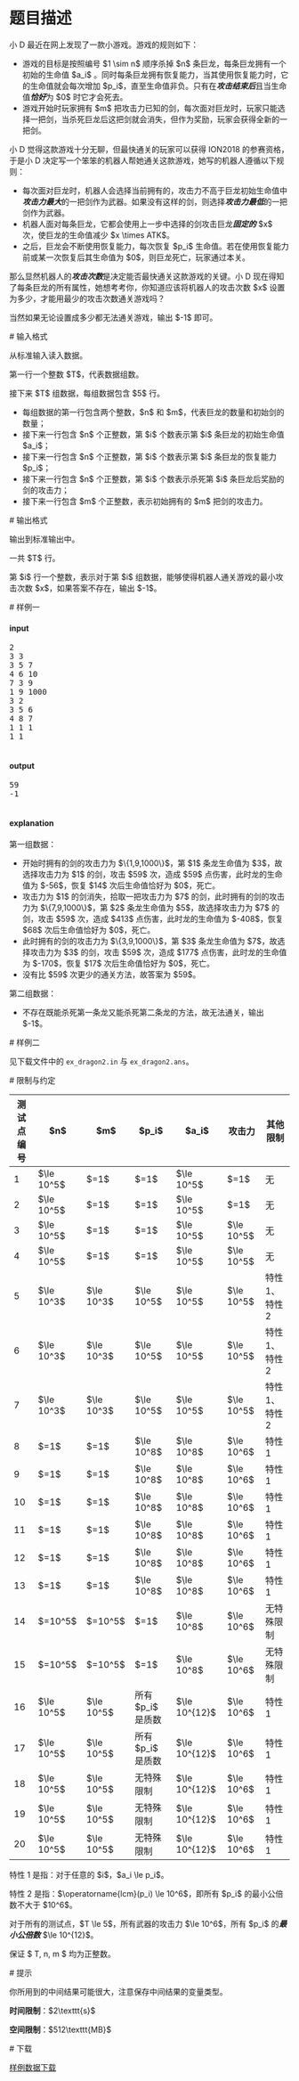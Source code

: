 # 题目描述

<p>小 D 最近在网上发现了一款小游戏。游戏的规则如下：</p>
<ul><li>游戏的目标是按照编号 $1 \sim n$ 顺序杀掉 $n$ 条巨龙，每条巨龙拥有一个初始的生命值 $a_i$ 。同时每条巨龙拥有恢复能力，当其使用恢复能力时，它的生命值就会每次增加 $p_i$，直至生命值非负。只有在<strong><em>攻击结束后</em></strong>且当生命值<strong><em>恰好</em></strong>为 $0$ 时它才会死去。</li>
<li>游戏开始时玩家拥有 $m$ 把攻击力已知的剑，每次面对巨龙时，玩家只能选择一把剑，当杀死巨龙后这把剑就会消失，但作为奖励，玩家会获得全新的一把剑。</li>
</ul><p>小 D 觉得这款游戏十分无聊，但最快通关的玩家可以获得 ION2018 的参赛资格， 于是小 D 决定写一个笨笨的机器人帮她通关这款游戏，她写的机器人遵循以下规则：</p>
<ul><li>每次面对巨龙时，机器人会选择当前拥有的，攻击力不高于巨龙初始生命值中<strong><em>攻击力最大</em></strong>的一把剑作为武器。如果没有这样的剑，则选择<strong><em>攻击力最低</em></strong>的一把剑作为武器。</li>
<li>机器人面对每条巨龙，它都会使用上一步中选择的剑攻击巨龙<strong><em>固定的</em></strong> $x$ 次，使巨龙的生命值减少 $x \times ATK$。</li>
<li>之后，巨龙会不断使用恢复能力，每次恢复 $p_i$ 生命值。若在使用恢复能力前或某一次恢复后其生命值为 $0$，则巨龙死亡，玩家通过本关。</li>
</ul><p>那么显然机器人的<strong><em>攻击次数</em></strong>是决定能否最快通关这款游戏的关键。小 D 现在得知了每条巨龙的所有属性，她想考考你，你知道应该将机器人的攻击次数 $x$ 设置为多少，才能用最少的攻击次数通关游戏吗？</p>
<p>当然如果无论设置成多少都无法通关游戏，输出 $-1$ 即可。</p>
# 输入格式


<p>从标准输入读入数据。</p>
<p>第一行一个整数 $T$，代表数据组数。</p>
<p>接下来 $T$ 组数据，每组数据包含 $5$ 行。</p>
<ul><li>每组数据的第一行包含两个整数，$n$ 和 $m$，代表巨龙的数量和初始剑的数量；</li>
<li>接下来一行包含 $n$ 个正整数，第 $i$ 个数表示第 $i$ 条巨龙的初始生命值 $a_i$；</li>
<li>接下来一行包含 $n$ 个正整数，第 $i$ 个数表示第 $i$ 条巨龙的恢复能力 $p_i$；</li>
<li>接下来一行包含 $n$ 个正整数，第 $i$ 个数表示杀死第 $i$ 条巨龙后奖励的剑的攻击力；</li>
<li>接下来一行包含 $m$ 个正整数，表示初始拥有的 $m$ 把剑的攻击力。</li>
</ul># 输出格式


<p>输出到标准输出中。</p>
<p>一共 $T$ 行。</p>
<p>第 $i$ 行一个整数，表示对于第 $i$ 组数据，能够使得机器人通关游戏的最小攻击次数 $x$，如果答案不存在，输出 $-1$。</p>
# 样例一


<h4>input</h4>
<pre>2
3 3
3 5 7
4 6 10
7 3 9
1 9 1000
3 2
3 5 6
4 8 7
1 1 1
1 1

</pre>

<h4>output</h4>
<pre>59
-1

</pre>

<h4>explanation</h4>
<p>第一组数据：</p>
<ul><li>开始时拥有的剑的攻击力为 $\{1,9,1000\}$，第 $1$ 条龙生命值为 $3$，故选择攻击力为 $1$ 的剑，攻击 $59$ 次，造成 $59$ 点伤害，此时龙的生命值为 $-56$，恢复 $14$ 次后生命值恰好为 $0$，死亡。</li>
<li>攻击力为 $1$ 的剑消失，拾取一把攻击力为 $7$ 的剑，此时拥有的剑的攻击力为 $\{7,9,1000\}$，第 $2$ 条龙生命值为 $5$，故选择攻击力为 $7$ 的剑，攻击 $59$ 次，造成 $413$ 点伤害，此时龙的生命值为 $-408$，恢复 $68$ 次后生命值恰好为 $0$，死亡。</li>
<li>此时拥有的剑的攻击力为 $\{3,9,1000\}$，第 $3$ 条龙生命值为 $7$，故选择攻击力为 $3$ 的剑，攻击 $59$ 次，造成 $177$ 点伤害，此时龙的生命值为 $-170$，恢复 $17$ 次后生命值恰好为 $0$，死亡。</li>
<li>没有比 $59$ 次更少的通关方法，故答案为 $59$。</li>
</ul><p>第二组数据：</p>
<ul><li>不存在既能杀死第一条龙又能杀死第二条龙的方法，故无法通关，输出 $-1$。</li>
</ul># 样例二


<p>见下载文件中的 <code>ex_dragon2.in</code> 与 <code>ex_dragon2.ans</code>。</p>
# 限制与约定


<table class="table table-bordered table-text-center table-vertical-middle"><thead><tr><th>测试点编号</th><th>$n$</th><th>$m$</th><th>$p_i$</th><th>$a_i$</th><th>攻击力</th><th>其他限制</th></tr></thead><tbody><tr><td>1</td><td>$\le 10^5$</td><td>$=1$</td><td>$=1$</td><td>$\le 10^5$</td><td>$=1$</td><td>无</td></tr><tr><td>2</td><td>$\le 10^5$</td><td>$=1$</td><td>$=1$</td><td>$\le 10^5$</td><td>$=1$</td><td>无</td></tr><tr><td>3</td><td>$\le 10^5$</td><td>$=1$</td><td>$=1$</td><td>$\le 10^5$</td><td>$\le 10^5$</td><td>无</td></tr><tr><td>4</td><td>$\le 10^5$</td><td>$=1$</td><td>$=1$</td><td>$\le 10^5$</td><td>$\le 10^5$</td><td>无</td></tr><tr><td>5</td><td>$\le 10^3$</td><td>$\le 10^3$</td><td>$\le 10^5$</td><td>$\le 10^5$</td><td>$\le 10^5$</td><td>特性 1、特性 2</td></tr><tr><td>6</td><td>$\le 10^3$</td><td>$\le 10^3$</td><td>$\le 10^5$</td><td>$\le 10^5$</td><td>$\le 10^5$</td><td>特性 1、特性 2</td></tr><tr><td>7</td><td>$\le 10^3$</td><td>$\le 10^3$</td><td>$\le 10^5$</td><td>$\le 10^5$</td><td>$\le 10^5$</td><td>特性 1、特性 2</td></tr><tr><td>8</td><td>$=1$</td><td>$=1$</td><td>$\le 10^8$</td><td>$\le 10^8$</td><td>$\le 10^6$</td><td>特性 1</td></tr><tr><td>9</td><td>$=1$</td><td>$=1$</td><td>$\le 10^8$</td><td>$\le 10^8$</td><td>$\le 10^6$</td><td>特性 1</td></tr><tr><td>10</td><td>$=1$</td><td>$=1$</td><td>$\le 10^8$</td><td>$\le 10^8$</td><td>$\le 10^6$</td><td>特性 1</td></tr><tr><td>11</td><td>$=1$</td><td>$=1$</td><td>$\le 10^8$</td><td>$\le 10^8$</td><td>$\le 10^6$</td><td>特性 1</td></tr><tr><td>12</td><td>$=1$</td><td>$=1$</td><td>$\le 10^8$</td><td>$\le 10^8$</td><td>$\le 10^6$</td><td>特性 1</td></tr><tr><td>13</td><td>$=1$</td><td>$=1$</td><td>$\le 10^8$</td><td>$\le 10^8$</td><td>$\le 10^6$</td><td>特性 1</td></tr><tr><td>14</td><td>$=10^5$</td><td>$=10^5$</td><td>$=1$</td><td>$\le 10^8$</td><td>$\le 10^6$</td><td>无特殊限制</td></tr><tr><td>15</td><td>$=10^5$</td><td>$=10^5$</td><td>$=1$</td><td>$\le 10^8$</td><td>$\le 10^6$</td><td>无特殊限制</td></tr><tr><td>16</td><td>$\le 10^5$</td><td>$\le 10^5$</td><td>所有 $p_i$ 是质数</td><td>$\le 10^{12}$</td><td>$\le 10^6$</td><td>特性 1</td></tr><tr><td>17</td><td>$\le 10^5$</td><td>$\le 10^5$</td><td>所有 $p_i$ 是质数</td><td>$\le 10^{12}$</td><td>$\le 10^6$</td><td>特性 1</td></tr><tr><td>18</td><td>$\le 10^5$</td><td>$\le 10^5$</td><td>无特殊限制</td><td>$\le 10^{12}$</td><td>$\le 10^6$</td><td>特性 1</td></tr><tr><td>19</td><td>$\le 10^5$</td><td>$\le 10^5$</td><td>无特殊限制</td><td>$\le 10^{12}$</td><td>$\le 10^6$</td><td>特性 1</td></tr><tr><td>20</td><td>$\le 10^5$</td><td>$\le 10^5$</td><td>无特殊限制</td><td>$\le 10^{12}$</td><td>$\le 10^6$</td><td>特性 1</td></tr></tbody></table><p>特性 1 是指：对于任意的 $i$，$a_i \le p_i$。</p>
<p>特性 2 是指：$\operatorname{lcm}(p_i) \le 10^6$，即所有 $p_i$ 的最小公倍数不大于 $10^6$。</p>
<p>对于所有的测试点，$T \le 5$，所有武器的攻击力 $\le 10^6$，所有 $p_i$ 的<strong><em>最小公倍数</em></strong> $\le 10^{12}$。</p>
<p>保证 $ T, n, m $ 均为正整数。</p>
# 提示


<p>你所用到的中间结果可能很大，注意保存中间结果的变量类型。</p>
<p><strong>时间限制</strong>：$2\texttt{s}$</p>
<p><strong>空间限制</strong>：$512\texttt{MB}$</p>
# 下载


<p><a href="/download.php?type=problem&amp;id=396">样例数据下载</a></p>
